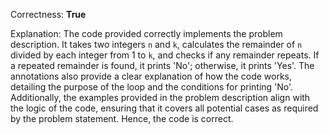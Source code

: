Correctness: **True**

Explanation: 
The code provided correctly implements the problem description. It takes two integers `n` and `k`, calculates the remainder of `n` divided by each integer from 1 to `k`, and checks if any remainder repeats. If a repeated remainder is found, it prints 'No'; otherwise, it prints 'Yes'. The annotations also provide a clear explanation of how the code works, detailing the purpose of the loop and the conditions for printing 'No'. Additionally, the examples provided in the problem description align with the logic of the code, ensuring that it covers all potential cases as required by the problem statement. Hence, the code is correct.